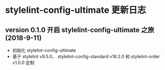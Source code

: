 # stylelint-config-ultimate 更新日志

## version 0.1.0  开启 stylelint-config-ultimate 之旅  (2018-9-11)

* 初始化 stylelint-config-ultimate
* 基于 stylelint v9.5.0、 stylelint-config-standard v18.2.0 和 stylelint-order v1.0.0 定制


